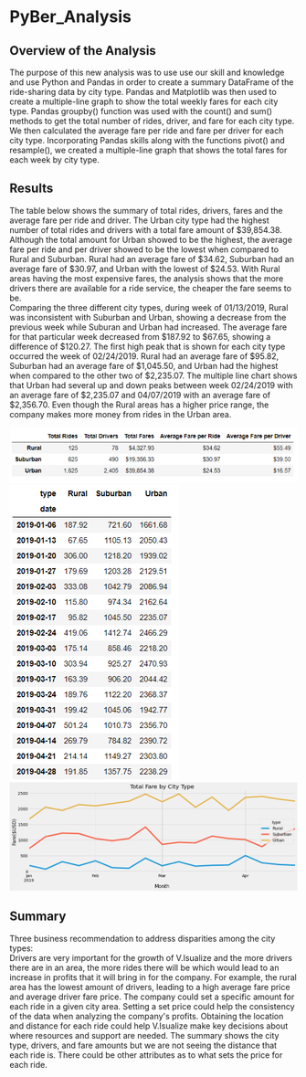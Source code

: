 # PyBer_Analysis
## Overview of the Analysis 
The purpose of this new analysis was to use use our skill and knowledge and use Python and Pandas in order to create a summary DataFrame of the ride-sharing data by city type. Pandas and Matplotlib was then used to create a multiple-line graph to show the total weekly fares for each city type. Pandas groupby() function was used with the count() and sum() methods to get the total number of rides, driver, and fare for each city type. We then calculated the average fare per ride and fare per driver for each city type. Incorporating Pandas skills along with the functions pivot() and resample(), we created a multiple-line graph that shows the total fares for each week by city type. 

## Results
The table below shows the summary of total rides, drivers, fares and the average fare per ride and driver. The Urban city type had the highest number of total rides and drivers with a total fare amount of $39,854.38. Although the total amount for Urban showed to be the highest, the average fare per ride and per driver showed to be the lowest when compared to Rural and Suburban. Rural had an average fare of $34.62, Suburban had an average fare of $30.97, and Urban with the lowest of $24.53. With Rural areas having the most expensive fares, the analysis shows that the more drivers there are available for a ride service, the cheaper the fare seems to be.</br>
Comparing the three different city types, during week of 01/13/2019, Rural was inconsistent with Suburban and Urban, showing a decrease from the previous week while Suburan and Urban had increased. The average fare for that particular week decreased from $187.92 to $67.65, showing a difference of $120.27. The first high peak that is shown for each city type occurred the week of 02/24/2019. Rural had an average fare of $95.82, Suburban had an average fare of $1,045.50, and Urban had the highest when compared to the other two of $2,235.07. The multiple line chart shows that Urban had several up and down peaks between week 02/24/2019 with an average fare of $2,235.07 and 04/07/2019 with an average fare of $2,356.70. Even though the Rural areas has a higher price range, the company makes more money from rides in the Urban area. 

![Pyber_summary](https://github.com/echuung94/PyBer_Analysis/blob/main/Resources/Pyber_summary%20.png)</br>
![Pyber_week_summary](https://github.com/echuung94/PyBer_Analysis/blob/main/Resources/Pyber_week_summary%20.png)</br>
![Pyber_fare_summary](https://github.com/echuung94/PyBer_Analysis/blob/main/Analysis/pyber_fare_summary.png) 

## Summary 
Three business recommendation to address disparities among the city types:</br>
Drivers are very important for the growth of V.Isualize and the more drivers there are in an area, the more rides there will be which would lead to an increase in profits that it will bring in for the company. For example, the rural area has the lowest amount of drivers, leading to a high average fare price and average driver fare price. The company could set a specific amount for each ride in a given city area. Setting a set price could help the consistency of the data when analyzing the company's profits. Obtaining the location and distance for each ride could help V.Isualize make key decisions about where resources and support are needed. The summary shows the city type, drivers, and fare amounts but we are not seeing the distance that each ride is. There could be other attributes as to what sets the price for each ride.
